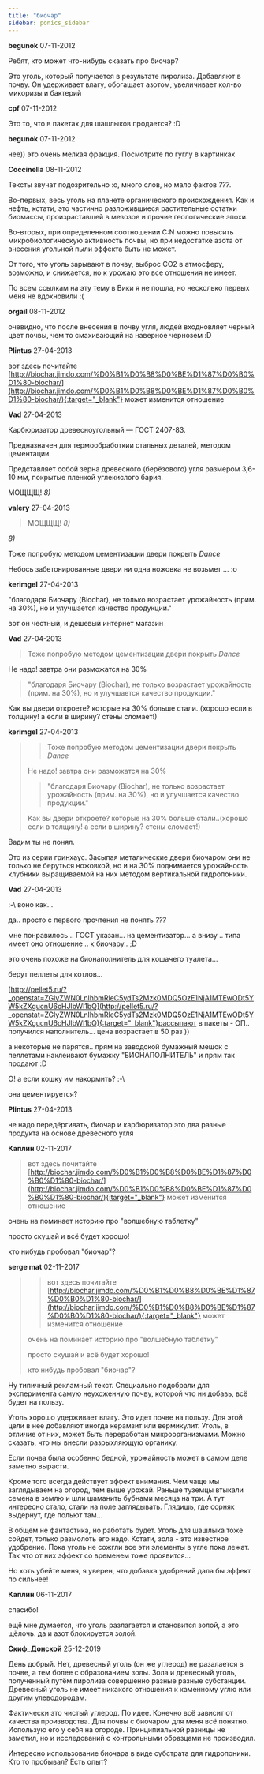 ```yaml
---
title: "биочар"
sidebar: ponics_sidebar
---
```


**begunok** 07-11-2012

Ребят, кто может что-нибудь сказать про биочар?

Это уголь, который получается в результате пиролиза. Добавляют в почву. Он удерживает влагу, обогащает азотом, увеличивает кол-во микоризы и бактерий


**cpf** 07-11-2012

Это то, что в пакетах для шашлыков продается? :D


**begunok** 07-11-2012

нее)) это очень мелкая фракция. Посмотрите по гуглу в картинках


**Coccinella** 08-11-2012

Тексты звучат подозрительно :o, много слов, но мало фактов *???*. 

Во-первых, весь уголь на планете органического происхождения. Как и нефть, кстати, это частично разложившиеся растительные остатки биомассы, произраставшей в мезозое и прочие геологические эпохи. 

Во-вторых, при определенном соотношении C:N можно повысить микробиологическую активность почвы, но при недостатке азота от внесения угольной пыли эффекта быть не может. 

От того, что уголь зарывают в почву, выброс СО2 в атмосферу, возможно, и снижается, но к урожаю это все отношения не имеет. 

По всем ссылкам на эту тему в Вики я не пошла, но несколько первых меня не вдохновили :(


**orgail** 08-11-2012

очевидно, что после внесения в почву угля, людей входновляет черный цвет почвы, чем то смахивающий на наверное чернозем :D


**Plintus** 27-04-2013

вот здесь почитайте [http://biochar.jimdo.com/%D0%B1%D0%B8%D0%BE%D1%87%D0%B0%D1%80-biochar/](http://biochar.jimdo.com/%D0%B1%D0%B8%D0%BE%D1%87%D0%B0%D1%80-biochar/){:target="_blank"} может изменится отношение


**Vad** 27-04-2013

Карбюризатор древесноугольный — ГОСТ 2407-83. 

Предназначен для термообработкии стальных деталей, методом цементации. 

Представляет собой зерна древесного (берёзового) угля размером 3,6-10 мм, покрытые пленкой углекислого бария.

МОЩЩЩ! *8)*


**valery** 27-04-2013

> МОЩЩЩ! *8)*

*8)*

Тоже попробую методом цементизации двери покрыть *Dance*

Небось забетонированные двери ни одна ножовка не возьмет ... :o


**kerimgel** 27-04-2013

"благодаря Биочару (Biochar), не только возрастает урожайность (прим. на 30%), но и улучшается качество продукции."

вот он честный, и дешевый интернет магазин


**Vad** 27-04-2013

> Тоже попробую методом цементизации двери покрыть *Dance*

Не надо! завтра они разможатся на 30%

> "благодаря Биочару (Biochar), не только возрастает урожайность (прим. на 30%), но и улучшается качество продукции."

Как вы двери откроете? которые на 30% больше стали..(хорошо если в толщину! а если в ширину? стены сломает!)


**kerimgel** 27-04-2013

> > Тоже попробую методом цементизации двери покрыть *Dance*
> 
> 
> 
> Не надо! завтра они разможатся на 30%
> 
> 
> > "благодаря Биочару (Biochar), не только возрастает урожайность (прим. на 30%), но и улучшается качество продукции."
> 
> 
> 
> Как вы двери откроете? которые на 30% больше стали..(хорошо если в толщину! а если в ширину? стены сломает!)

Вадим ты не понял.

Это из серии гринхаус. Засыпая металические двери биочаром они не только не беруться ножовкой, но и на 30% поднимается урожайность клубники выращиваемой на них методом вертикальной гидропоники.


**Vad** 27-04-2013

 :-\ воно как...

да.. просто с первого прочтения не понять *???*

мне понравилось .. ГОСТ указан... на цементизатор... а внизу .. типа имеет оно отношение .. к биочару.. ;D

это очень похоже на бионаполнитель для кошачего туалета...

берут пеллеты для котлов... 

[http://pellet5.ru/?_openstat=ZGlyZWN0LnlhbmRleC5ydTs2Mzk0MDQ5OzE1NjA1MTEwODt5YW5kZXgucnU6cHJlbWl1bQ](http://pellet5.ru/?_openstat=ZGlyZWN0LnlhbmRleC5ydTs2Mzk0MDQ5OzE1NjA1MTEwODt5YW5kZXgucnU6cHJlbWl1bQ){:target="_blank"}рассыпают в пакеты - ОП.. получился наполнитель... цена возрастает в 50 раз )) 

а некоторые не парятся.. прям на заводской бумажный мешок с пеллетами наклеивают бумажку "БИОНАПОЛНИТЕЛЬ" и прям так продают :D

О! а если кошку им накормить? :-\

она цементируется?


**Plintus** 27-04-2013

не надо передёргивать, биочар и карбюризатор это два разные продукта на основе древесного угля


**Каплин** 02-11-2017

> вот здесь почитайте [http://biochar.jimdo.com/%D0%B1%D0%B8%D0%BE%D1%87%D0%B0%D1%80-biochar/](http://biochar.jimdo.com/%D0%B1%D0%B8%D0%BE%D1%87%D0%B0%D1%80-biochar/){:target="_blank"} может изменится отношение

очень на поминает историю про "волшебную таблетку"

просто скушай и всё будет хорошо!

кто нибудь пробовал "биочар"?


**serge mat** 02-11-2017

> > вот здесь почитайте [http://biochar.jimdo.com/%D0%B1%D0%B8%D0%BE%D1%87%D0%B0%D1%80-biochar/](http://biochar.jimdo.com/%D0%B1%D0%B8%D0%BE%D1%87%D0%B0%D1%80-biochar/){:target="_blank"} может изменится отношение
> 
> 
> 
> очень на поминает историю про "волшебную таблетку"
> 
> просто скушай и всё будет хорошо!
> 
> кто нибудь пробовал "биочар"?

Ну типичный рекламный текст. Специально подобрали для эксперимента самую неухоженную почву, которой что ни добавь, всё будет на пользу.

Уголь хорошо удерживает влагу. Это идет почве на пользу. Для этой цели в нее добавляют иногда керамзит или вермикулит. Уголь, в отличие от них, может быть переработан микроорганизмами. Можно сказать, что мы внесли разрыхляющую органику.

Если почва была особенно бедной, урожайность может в самом деле заметно вырасти.

Кроме того всегда действует эффект внимания. Чем чаще мы заглядываем на огород, тем выше урожай. Раньше туземцы втыкали семена в землю и шли шаманить бубнами месяца на три. А тут интересно стало, стали на поле заглядывать. Глядишь, где сорняк выдернут, где польют там...

В общем не фантастика, но работать будет. Уголь для шашлыка тоже сойдет, только размолоть его надо. Кстати, зола - это известное удобрение. Пока уголь не сожгли все эти элементы в угле пока лежат. Так что от них эффект со временем тоже проявится...

Но хоть убейте меня, я уверен, что добавка удобрений дала бы эффект по сильнее!


**Каплин** 06-11-2017

спасибо!

ещё мне думается, что уголь разлагается и становится золой, а это щёлочь. да и азот блокируется золой.


**Скиф_Донской** 25-12-2019

День добрый. Нет, древесный уголь (он же углерод) не разалается в почве, а тем более с образованием золы. Зола и древесный уголь, полученный путём пиролиза совершенно разные разные субстанции. Древесный уголь не имеет никакого отношения к каменному углю или другим улеводородам.

Фактически это чистый углерод. По идее. Конечно всё зависит от качества производства. Для почвы с биочаром для меня всё понятно. Использую его у себя на огороде. Принципиальной разницы не заметил, но и исследований с контрольными образцами не производил.

Интересно использование биочара в виде субстрата для гидропоники. Кто то пробывал? Есть опыт?


